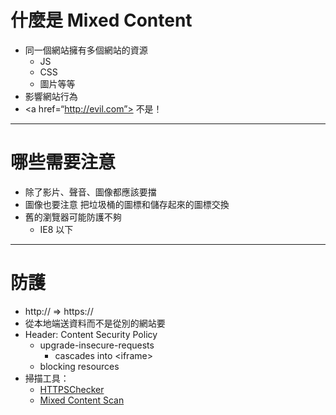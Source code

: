 # 什麼是 Mixed Content

- 同一個網站擁有多個網站的資源
  - JS
  - CSS
  - 圖片等等
- 影響網站行為
- \<a href=“http://evil.com”> 不是！

---

# 哪些需要注意

- 除了影片、聲音、圖像都應該要擋
- 圖像也要注意 把垃圾桶的圖標和儲存起來的圖標交換
- 舊的瀏覽器可能防護不夠
  - IE8 以下

---

# 防護

- http:// => https://
- 從本地端送資料而不是從別的網站要
- Header: Content Security Policy
  - upgrade-insecure-requests
    - cascades into \<iframe>
  - blocking resources
- 掃描工具：
  - [HTTPSChecker](https://httpschecker.net/how-it-works#httpsChecker)
  - [Mixed Content Scan](https://github.com/bramus/mixed-content-scan)
